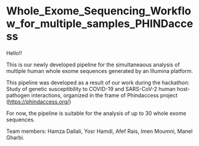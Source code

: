 # Whole_Exome_Sequencing_Workflow_for_multiple_samples_PHINDaccess

Hello!!

This is our newly developed pipeline for the simultaneaous analysis of multiple human whole exome sequences generated by an Illumina platform.

This pipeline was developed as a result of our work during the hackathon: Study of genetic susceptibility to COVID-19 and SARS-CoV-2 human host-pathogen interactions, organized in the frame of Phindaccess project (https://phindaccess.org/)

For now, the pipeline is suitable for the analysis of up to 30 whole exome sequences.

Team members: Hamza Dallali, Yosr Hamdi, Afef Rais, Imen Moumni, Manel Gharbi.
